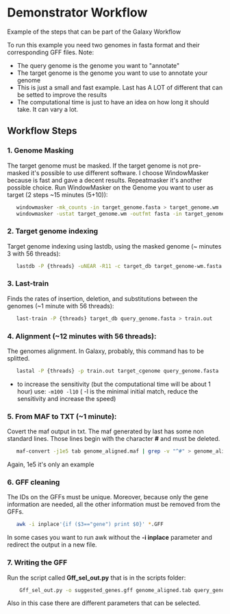 # Demonstrator Workflow

Example of the steps that can be part of the Galaxy Workflow

To run this example you need two genomes in fasta format and their corresponding GFF files.
Note:
  - The query genome is the genome you want to "annotate"
  - The target genome is the genome you want to use to annotate your genome
  - This is just a small and fast example. Last has A LOT of different that can be setted to improve the results
  - The computational time is just to have an idea on how long it should take. It can vary a lot.


## Workflow Steps
 
### 1. Genome Masking

The target genome must be masked. If the target genome is not pre-masked it's possible to use different software. 
I choose WindowMasker because is fast and gave a decent results. Repeatmasker it's another possible choice.
Run WindowMasker on the Genome you want to user as target (2 steps ~15 minutes (5+10)):
 ```bash
    windowmasker -mk_counts -in target_genome.fasta > target_genome.wm
    windowmasker -ustat target_genome.wm -outfmt fasta -in target_genome.fasta > target_genome-wm.fasta
```
### 2. Target genome indexing

Target genome indexing using lastdb, using the masked genome (~ minutes 3 with 56 threads):
 ```bash
	lastdb -P {threads} -uNEAR -R11 -c target_db target_genome-wm.fasta
```

### 3. Last-train

Finds the rates of insertion, deletion, and substitutions between the genomes (~1  minute with 56 threads):
 ```bash
	last-train -P {threads} target_db query_genome.fasta > train.out
```
### 4. Alignment (~12 minutes with 56 threads):

The genomes alignment. In Galaxy, probably, this command has to be splitted.
 ```bash
	lastal -P {threads} -p train.out target_cgenome query_genome.fasta | last-split -m1 > genome_aligned.maf
```
- to increase the sensitivity (but the computational time will be about 1 hour) use: `-m100 -l10`
				( -l is the minimal initial match, reduce the sensitivity and increase the speed)

### 5. From MAF to TXT (~1 minute):

Covert the maf output in txt. The maf generated by last has some non standard lines. Those lines begin with the character __#__
and must be deleted.
 ```bash
	maf-convert -j1e5 tab genome_aligned.maf | grep -v "^#" > genome_aligned.tab 
```
Again, 1e5 it's only an example

### 6. GFF cleaning

The IDs on the GFFs must be unique. Moreover, because only the gene information are needed, all the other information must
be removed from the GFFs.
 ```bash
	awk -i inplace'{if ($3=="gene") print $0}' *.GFF
```
In some cases you want to run awk without the __-i inplace__ parameter and redirect the output in a new file.

### 7. Writing the GFF

Run the script called __Gff_sel_out.py__ that is in the scripts folder:

```bash
    Gff_sel_out.py -o suggested_genes.gff genome_aligned.tab query_genome.gff target_genome.gff 
```

Also in this case there are different parameters that can be selected.
